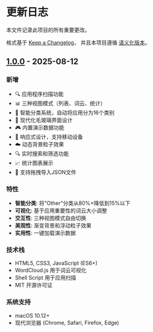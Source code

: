 # 更新日志

本文件记录此项目的所有重要更改。

格式基于 [Keep a Changelog](https://keepachangelog.com/zh-CN/1.0.0/)，
并且本项目遵循 [语义化版本](https://semver.org/lang/zh-CN/)。

## [1.0.0] - 2025-08-12

### 新增
- 🔍 应用程序扫描功能
- 📊 三种视图模式（列表、词云、统计）
- 🎨 智能分类系统，自动将应用分为16个类别
- 🌈 现代化毛玻璃界面设计
- 🎮 内置演示数据功能
- 📱 响应式设计，支持移动设备
- ☁️ 动态背景粒子效果
- 🔍 实时搜索和筛选功能
- 📈 统计图表展示
- 💾 支持拖拽导入JSON文件

### 特性
- **智能分类**: 将"Other"分类从80%+降低到15%以下
- **可视化**: 基于应用重要性的词云大小调整
- **交互性**: 三种视图模式自由切换
- **美观性**: 渐变背景和浮动粒子效果
- **实用性**: 一键加载演示数据

### 技术栈
- HTML5, CSS3, JavaScript (ES6+)
- WordCloud.js 用于词云可视化
- Shell Script 用于应用扫描
- MIT 开源许可证

### 系统支持
- macOS 10.12+ 
- 现代浏览器 (Chrome, Safari, Firefox, Edge)

[1.0.0]: https://github.com/xiebaiyuan/Share-Your-Mac-APP/releases/tag/v1.0.0
